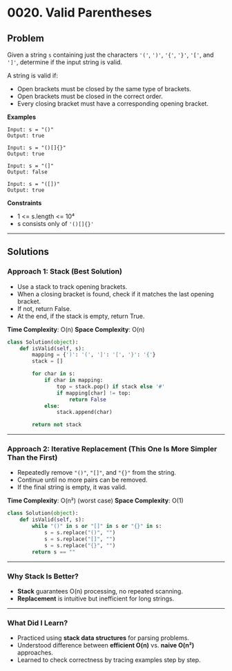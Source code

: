 # 0020. Valid Parentheses

## Problem

Given a string `s` containing just the characters `'('`, `')'`, `'{'`, `'}'`, `'['`, and `']'`, determine if the input string is valid.

A string is valid if:

* Open brackets must be closed by the same type of brackets.
* Open brackets must be closed in the correct order.
* Every closing bracket must have a corresponding opening bracket.

**Examples**

```
Input: s = "()"
Output: true

Input: s = "()[]{}"
Output: true

Input: s = "(]"
Output: false

Input: s = "([])"
Output: true
```

**Constraints**

* 1 <= s.length <= 10⁴
* s consists only of `'()[]{}'`

---

## Solutions

### Approach 1: Stack (Best Solution)

* Use a stack to track opening brackets.
* When a closing bracket is found, check if it matches the last opening bracket.
* If not, return False.
* At the end, if the stack is empty, return True.

**Time Complexity**: O(n)
**Space Complexity**: O(n)

```python
class Solution(object):
    def isValid(self, s):
        mapping = {')': '(', ']': '[', '}': '{'}
        stack = []

        for char in s:
            if char in mapping:
                top = stack.pop() if stack else '#'
                if mapping[char] != top:
                    return False
            else:
                stack.append(char)

        return not stack
```

---

### Approach 2: Iterative Replacement (This One Is More Simpler Than the First)

* Repeatedly remove `"()"`, `"[]"`, and `"{}"` from the string.
* Continue until no more pairs can be removed.
* If the final string is empty, it was valid.

**Time Complexity**: O(n²) (worst case)
**Space Complexity**: O(1)

```python
class Solution(object):
    def isValid(self, s):
        while "()" in s or "[]" in s or "{}" in s:
            s = s.replace("()", "")
            s = s.replace("[]", "")
            s = s.replace("{}", "")
        return s == ""
```

---

### Why Stack Is Better?

* **Stack** guarantees O(n) processing, no repeated scanning.
* **Replacement** is intuitive but inefficient for long strings.

---

### What Did I Learn?

* Practiced using **stack data structures** for parsing problems.
* Understood difference between **efficient O(n)** vs. **naive O(n²)** approaches.
* Learned to check correctness by tracing examples step by step.
